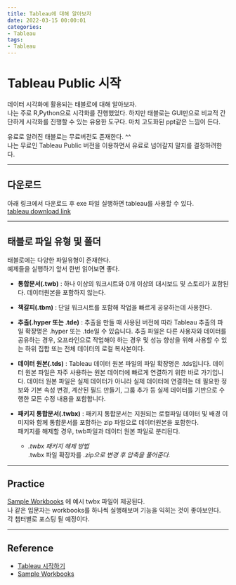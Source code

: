 ```yaml
---
title: Tableau에 대해 알아보자
date: 2022-03-15 00:00:01
categories:
- Tableau
tags:
- Tableau
---
```


# Tableau Public 시작
데이터 시각화에 활용되는 태블로에 대해 알아보자.<br>
나는 주로 R,Python으로 시각화를 진행했었다. 하지만 태블로는 GUI만으로 비교적 간단하게 시각화를 진행할 수 있는 유용한 도구다. 마치 고도화된 ppt같은 느낌이 든다. 

유료로 알려진 태블로는 무료버전도 존재한다. ^^<br>나는 무료인 Tableau Public 버전을 이용하면서 유료로 넘어갈지 말지를 결정하려한다.

---
## 다운로드
아래 링크에서 다운로드 후 exe 파일 실행하면 tableau를 사용할 수 있다. <br>
[tableau download link](https://public.tableau.com/ko-kr/s/download)

---
## 태블로 파일 유형 및 폴더
태블로에는 다양한 파일유형이 존재한다. <br> 예제들을 실행하기 앞서 한번 읽어보면 좋다. 

- **통합문서(.twb)** : 하나 이상의 워크시트와 0개 이상의 대시보드 및 스토리가 포함된다. 데이터원본을 포함하지 않는다.

- **책갈피(.tbm)** : 단일 워크시트를 포함해 작업을 빠르게 공유하는데 사용한다.

- **추출(.hyper 또는 .tde)** : 추출을 만들 때 사용된 버전에 따라 Tableau 추출의 파일 확장명은 .hyper 또는 .tde일 수 있습니다. 추출 파일은 다른 사용자와 데이터를 공유하는 경우, 오프라인으로 작업해야 하는 경우 및 성능 향상을 위해 사용할 수 있는 하위 집합 또는 전체 데이터의 로컬 복사본이다.

- **데이터 원본(.tds)** : Tableau 데이터 원본 파일의 파일 확장명은 .tds입니다. 데이터 원본 파일은 자주 사용하는 원본 데이터에 빠르게 연결하기 위한 바로 가기입니다. 데이터 원본 파일은 실제 데이터가 아니라 실제 데이터에 연결하는 데 필요한 정보와 기본 속성 변경, 계산된 필드 만들기, 그룹 추가 등 실제 데이터를 기반으로 수행한 모든 수정 내용을 포함합니다. 

- **패키지 통합문서(.twbx)** : 패키지 통합문서는 지원되는 로컬파일 데이터 및 배경 이미지와 함께 통합문서를 포함하는 zip 파일으로 데이터원본을 포함한다. <br>패키지를 해제할 경우, twb파일과 데이터 원본 파일로 분리된다.
    -  *.twbx 패키지 해제 방법<br>*.twbx 파일 확장자를 *.zip으로 변경 후 압축을 풀어준다.* <br>

---
## Practice
[Sample Workbooks](https://tableaubook.com/v8/workbooks.asp) 에 예시 twbx 파일이 제공된다. <br>나 같은 입문자는 workbooks를 하나씩 실행해보며 기능을 익히는 것이 좋아보인다.<br>각 챕터별로 포스팅 될 예정이다.

---
## Reference
- [Tableau 시작하기](https://help.tableau.com/current/pro/desktop/ko-kr/gettingstarted_overview.htm)
- [Sample Workbooks](https://tableaubook.com/v8/workbooks.asp)
